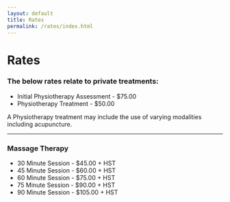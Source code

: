 ```yaml
---
layout: default
title: Rates
permalink: /rates/index.html
---
```


# Rates

### The below rates relate to private treatments:
- Initial Physiotherapy Assessment - $75.00
- Physiotherapy Treatment - $50.00

A Physiotherapy treatment may include the use of varying modalities including acupuncture.

***

### Massage Therapy
- 30 Minute Session - $45.00 + HST
- 45 Minute Session - $60.00 + HST
- 60 Minute Session - $75.00 + HST
- 75 Minute Session - $90.00 + HST
- 90 Minute Session - $105.00 + HST
